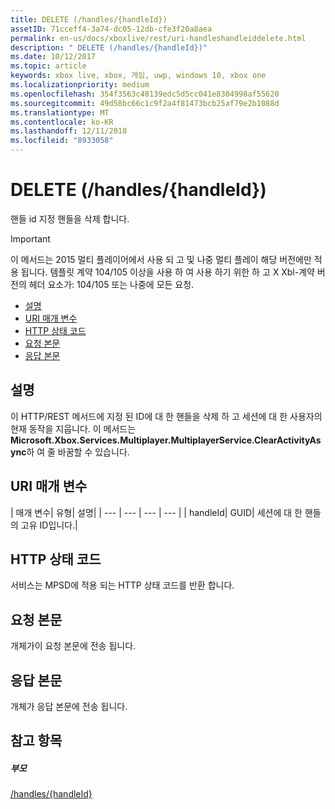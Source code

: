 ```yaml
---
title: DELETE (/handles/{handleId})
assetID: 71cceff4-3a74-dc05-12db-cfe3f20a8aea
permalink: en-us/docs/xboxlive/rest/uri-handleshandleiddelete.html
description: " DELETE (/handles/{handleId})"
ms.date: 10/12/2017
ms.topic: article
keywords: xbox live, xbox, 게임, uwp, windows 10, xbox one
ms.localizationpriority: medium
ms.openlocfilehash: 354f3563c48139edc5d5cc041e8304998af55620
ms.sourcegitcommit: 49d58bc66c1c9f2a4f81473bcb25af79e2b1088d
ms.translationtype: MT
ms.contentlocale: ko-KR
ms.lasthandoff: 12/11/2018
ms.locfileid: "8933058"
---
```

# <a name="delete-handleshandleid"></a>DELETE (/handles/{handleId})
핸들 id 지정 핸들을 삭제 합니다.

> [!IMPORTANT]
> 이 메서드는 2015 멀티 플레이어에서 사용 되 고 및 나중 멀티 플레이 해당 버전에만 적용 됩니다. 템플릿 계약 104/105 이상을 사용 하 여 사용 하기 위한 하 고 X Xbl-계약 버전의 헤더 요소가: 104/105 또는 나중에 모든 요청.

  * [설명](#ID4ET)
  * [URI 매개 변수](#ID4EAB)
  * [HTTP 상태 코드](#ID4ELB)
  * [요청 본문](#ID4ESB)
  * [응답 본문](#ID4E4B)

<a id="ID4ET"></a>


## <a name="remarks"></a>설명
이 HTTP/REST 메서드에 지정 된 ID에 대 한 핸들을 삭제 하 고 세션에 대 한 사용자의 현재 동작을 지웁니다. 이 메서드는 **Microsoft.Xbox.Services.Multiplayer.MultiplayerService.ClearActivityAsync**하 여 줄 바꿈할 수 있습니다.  
<a id="ID4EAB"></a>


## <a name="uri-parameters"></a>URI 매개 변수

| 매개 변수| 유형| 설명|
| --- | --- | --- | --- |
| handleId| GUID| 세션에 대 한 핸들의 고유 ID입니다.|

<a id="ID4ELB"></a>


## <a name="http-status-codes"></a>HTTP 상태 코드
서비스는 MPSD에 적용 되는 HTTP 상태 코드를 반환 합니다.  
<a id="ID4ESB"></a>


## <a name="request-body"></a>요청 본문

개체가이 요청 본문에 전송 됩니다.

<a id="ID4E4B"></a>


## <a name="response-body"></a>응답 본문

개체가 응답 본문에 전송 됩니다.

<a id="ID4EIC"></a>


## <a name="see-also"></a>참고 항목

<a id="ID4EKC"></a>


##### <a name="parent"></a>부모

[/handles/{handleId}](uri-handleshandleid.md)
